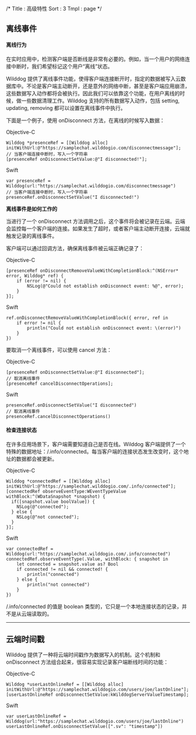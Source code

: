 /*
Title : 高级特性
Sort : 3
Tmpl : page
*/


## 离线事件

#### 离线行为

在实时应用中，检测客户端是否断线是非常有必要的。例如，当一个用户的网络连接中断时，我们希望标记这个用户“离线”状态。

Wilddog 提供了离线事件功能，使得客户端连接断开时，指定的数据被写入云数据库中。不论是客户端主动断开，还是意外的网络中断，甚至是客户端应用崩溃，这些数据写入动作都将会被执行。因此我们可以依靠这个功能，在用户离线的时候，做一些数据清理工作。Wilddog 支持的所有数据写入动作，包括 setting,  updating, removing 都可以设置在离线事件中执行。

下面是一个例子，使用 onDisconnect 方法，在离线的时候写入数据：

Objective-C

```
Wilddog *presenceRef = [[Wilddog alloc] initWithUrl:@"https://samplechat.wilddogio.com/disconnectmessage"];
// 当客户端连接中断时，写入一个字符串
[presenceRef onDisconnectSetValue:@"I disconnected!"];

```

Swift

```
var presenceRef = Wilddog(url:"https://samplechat.wilddogio.com/disconnectmessage")
// 当客户端连接中断时，写入一个字符串
presenceRef.onDisconnectSetValue("I disconnected!")

```

**离线事件是如何工作的**

当进行了一个 onDisconnect 方法调用之后，这个事件将会被记录在云端。云端会监控每一个客户端的连接。如果发生了超时，或者客户端主动断开连接，云端就触发记录的离线事件。

客户端可以通过回调方法，确保离线事件被云端正确记录了：

Objective-C

```
[presenceRef onDisconnectRemoveValueWithCompletionBlock:^(NSError* error, Wilddog* ref) {
    if (error != nil) {
        NSLog(@"Could not establish onDisconnect event: %@", error);
    }
}];

```

Swift

```
ref.onDisconnectRemoveValueWithCompletionBlock({ error, ref in
    if error != nil {
        println("Could not establish onDisconnect event: \(error)")
    }
})

```

要取消一个离线事件，可以使用 cancel 方法：

Objective-C

```
[presenceRef onDisconnectSetValue:@"I disconnected"];
// 取消离线事件
[presenceRef cancelDisconnectOperations];

```

Swift

```
presenceRef.onDisconnectSetValue("I disconnected")
// 取消离线事件
presenceRef.cancelDisconnectOperations()

```

#### 检查连接状态

在许多应用场景下，客户端需要知道自己是否在线。Wilddog 客户端提供了一个特殊的数据地址：/.info/connected。每当客户端的连接状态发生改变时，这个地址的数据都会被更新。

Objective-C

```
Wilddog *connectedRef = [[Wilddog alloc] initWithUrl:@"https://samplechat.wilddogio.com/.info/connected"];
[connectedRef observeEventType:WEventTypeValue withBlock:^(WDataSnapshot *snapshot) {
  if([snapshot.value boolValue]) {
    NSLog(@"connected");
  } else {
    NSLog(@"not connected");
  }
}];

```

Swift

```
var connectedRef = Wilddog(url:"https://samplechat.wilddogio.com/.info/connected")
connectedRef.observeEventType(.Value, withBlock: { snapshot in
    let connected = snapshot.value as? Bool
    if connected != nil && connected! {
        println("connected")
    } else {
        println("not connected")
    }
})

```


/.info/connected 的值是 boolean 类型的，它只是一个本地连接状态的记录，并不是从云端读取的。

<hr>

## 云端时间戳

Wilddog 提供了一种将云端时间戳作为数据写入的机制。这个机制和 onDisconnect 方法组合起来，很容易实现记录客户端断线时间的功能：

Objective-C

```
Wilddog *userLastOnlineRef = [[Wilddog alloc] initWithUrl:@"https://samplechat.wilddogio.com/users/joe/lastOnline"];
[userLastOnlineRef onDisconnectSetValue:kWilddogServerValueTimestamp];

```

Swift

```
var userLastOnlineRef = Wilddog(url:"https://samplechat.wilddogio.com/users/joe/lastOnline")
userLastOnlineRef.onDisconnectSetValue([".sv": "timestamp"])

```



